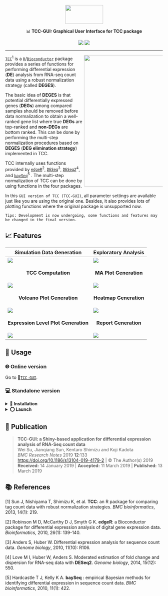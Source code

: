 <p align="center">
    <img src="https://raw.githubusercontent.com/swsoyee/TCC-GUI/master/TCC-GUI/www/tccLogo.png" width="121" height="60">  
</p>
<p align="center">📊 <b>TCC-GUI: Graphical User Interface for TCC package</b></p>
<p align="center">
    <img src="https://img.shields.io/github/last-commit/swsoyee/TCC-GUI.svg">
    <img src="https://img.shields.io/github/license/swsoyee/TCC-GUI.svg">
</p>

---
<img src="https://github.com/swsoyee/TCC-GUI/blob/master/ScreenShot/Home.png" width="420" align="right" style="max-width: 50%">

[`TCC`](http://bioconductor.org/packages/TCC/)<sup>1</sup> is a [`R`](https://www.r-project.org/)/[`Bioconductor`](https://www.bioconductor.org/) package provides a series of functions for performing differential expression  (**DE**)  analysis from    RNA-seq count data using a robust normalization strategy (called **DEGES**).  

The basic idea of **DEGES** is that potential differentially expressed genes (**DEGs**) among compared samples should be removed before data normalization to obtain a well-ranked gene list where true **DEGs** are top-ranked and **non-DEGs** are bottom ranked. This can be done by performing the multi-step normalization procedures based on **DEGES** (**DEG elimination strategy**) implemented in TCC.    

TCC internally uses functions provided by [`edgeR`](https://www.bioconductor.org/packages/release/bioc/html/edgeR.html)<sup>2</sup>, [`DESeq`](https://www.bioconductor.org/packages/release/bioc/html/DESeq.html)<sup>3</sup>, [`DESeq2`](https://www.bioconductor.org/packages/release/bioc/html/DESeq2.html)<sup>4</sup>, and [`baySeq`](https://www.bioconductor.org/packages/release/bioc/html/baySeq.html)<sup>5</sup> . The multi-step normalization of TCC can be done by using functions in the four packages.   

In this `GUI version of TCC (TCC-GUI)`, all parameter settings are available just like you are using the original one. Besides, it also provides lots of plotting functions where the original package is unsupported now.   


```
Tips: Development is now undergoing, some functions and features may be changed in the final version.
```



## 📈 Features

| Simulation Data Generation                                | Exploratory Analysis                                      |
| ------------------------------------------------------------ | ------------------------------------------------------------ |
| <img src="https://raw.githubusercontent.com/swsoyee/TCC-GUI/master/ScreenShot/beta1.png"> | <img src="https://raw.githubusercontent.com/swsoyee/TCC-GUI/master/ScreenShot/beta2.png"> |
| <p align="center">**TCC Computation**</p>                                  | <p align="center">**MA Plot Generation**</p>                                    |
| <img src="https://raw.githubusercontent.com/swsoyee/TCC-GUI/master/ScreenShot/beta3.png"> | <img src="https://raw.githubusercontent.com/swsoyee/TCC-GUI/master/ScreenShot/beta4.png"> |
| <p align="center">**Volcano Plot Generation**</p>                               | <p align="center">**Heatmap Generation**</p>                                    |
| <img src="https://raw.githubusercontent.com/swsoyee/TCC-GUI/master/ScreenShot/beta5.png"> | <img src="https://raw.githubusercontent.com/swsoyee/TCC-GUI/master/ScreenShot/beta7.png"> |
| <p align="center">**Expression Level Plot Generation**</p>                      | <p align="center">**Report Generation**</p>                                     |
| <img src="https://raw.githubusercontent.com/swsoyee/TCC-GUI/master/ScreenShot/beta8.png"> | <img src="https://raw.githubusercontent.com/swsoyee/TCC-GUI/master/ScreenShot/beta9.png"> |

## 📔 Usage

### 🌐 Online version  
Go to 🔗[`TCC-GUI`](https://infinityloop.shinyapps.io/TCC-GUI/).  

### 💻 Standalone version  
<details>
<summary><b>📲 Installation</b></summary>  
    
---------

Make sure that you have already installed those packages in your environment.   

`shiny`, `shinydashboard`, `shinyWidgets`, `plotly`, `dplyr`, `TCC`, `DT`, `heatmaply`,  `rmarkdown`, `data.table`, `tidyr`, `RColorBrewer`, `utils`, `knitr`, `cluster`, `shinycssloaders`, `shinyBS`, `MASS`.    

If any package is missing, Please run the following command in your [`RStudio`](https://www.rstudio.com/) and it will install all packages automatically.  

```R
# Check "BiocManager"
if (!requireNamespace("BiocManager", quietly = TRUE))
    install.packages("BiocManager")

# Package list
libs <- c("shiny", "shinydashboard", "shinyWidgets", "plotly", "dplyr", "DT", "heatmaply", "tidyr","utils","rmarkdown","data.table","RColorBrewer", "knitr", "cluster", "shinycssloaders", "shinyBS", "MASS", "TCC")

# Install packages if missing
for (i in libs){
  if( !is.element(i, .packages(all.available = TRUE)) ) {
     BiocManager::install(i, suppressUpdates=TRUE)
  }
}
```
</details>

<details>  
<summary><b>⭕ Launch</b></summary>  
    
---------

Run the following command to launch `TCC-GUI` in your local environment, then it will download `TCC-GUI` automatically from github and launch.  

##### Method 1  
```R
shiny::runGitHub("TCC-GUI", "swsoyee", subdir = "TCC-GUI", launch.browser = TRUE)
```

This method always download the source code from github before launching, so maybe you can try to download all the source code by yourself and launch it.   

##### Method 2  
1. Click `Clone or download` button on the top of this page, then click [`Download ZIP`](https://github.com/swsoyee/TCC-GUI/archive/master.zip);  
2. Unzip the file to your working directory (use `getwd()` to know your working directory);  
3. Run the code of launching (according to your structure of working directory it may be different).   

  ```R
  shiny::runApp("TCC-GUI-master//TCC-GUI", launch.browser = TRUE)
  ```

</details>

## 📕 Publication
> **TCC-GUI: a Shiny-based application for differential expression analysis of RNA-Seq count data**  
Wei Su, Jianqiang Sun, Kentaro Shimizu and Koji Kadota  
*BMC Research Notes* 2019 **12**:133  
https://doi.org/10.1186/s13104-019-4179-2 | © The Author(s) 2019  
**Received:** 14 January 2019 | **Accepted:** 11 March 2019 | **Published:** 13 March 2019

## 📚 References

[1] Sun J, Nishiyama T, Shimizu K, et al. **TCC**: an R package for comparing tag count data with robust normalization strategies. *BMC bioinformatics*, 2013, 14(1): 219.  

[2] Robinson M D, McCarthy D J, Smyth G K. **edgeR**: a Bioconductor package for differential expression analysis of digital gene expression data. *Bioinformatics*, 2010, 26(1): 139-140.  

[3] Anders S, Huber W. Differential expression analysis for sequence count data. *Genome biology*, 2010, 11(10): R106.   

[4] Love M I, Huber W, Anders S. Moderated estimation of fold change and dispersion for RNA-seq data with **DESeq2**. *Genome biology*, 2014, 15(12): 550.  

[5] Hardcastle T J, Kelly K A. **baySeq** : empirical Bayesian methods for identifying differential expression in sequence count data. *BMC bioinformatics*, 2010, 11(1): 422.  
